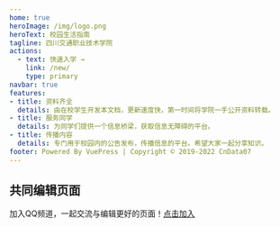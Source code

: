 ```yaml
---
home: true
heroImage: /img/logo.png
heroText: 校园生活指南
tagline: 四川交通职业技术学院
actions:
  - text: 快速入学 →
    link: /new/
    type: primary
navbar: true
features:
- title: 资料齐全
  details: 由在校学生开发本文档，更新速度快，第一时间将学院一手公开资料转载。
- title: 服务同学
  details: 为同学们提供一个信息桥梁，获取信息无障碍的平台。
- title: 传播内容
  details: 专门用于校园内的公告发布，传播信息的平台。希望大家一起分享知识。
footer: Powered By VuePress | Copyright © 2019-2022 CnData07
---
```


<!-- ::: slot footer
MIT Licensed | Copyright © 2018-present [Evan You](https://github.com/yyx990803)
::: -->

## 共同编辑页面

加入QQ频道，一起交流与编辑更好的页面！[点击加入](https://qun.qq.com/qqweb/qunpro/share?_wv=3&_wwv=128&appChannel=share&inviteCode=6jrMa&appChannel=share&businessType=9&from=246610&biz=ka')


